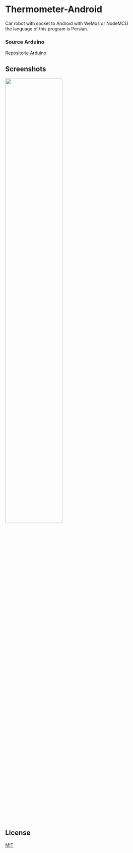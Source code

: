 # Thermometer-Android
Car robot with socket to Android with WeMos or NodeMCU
</br>
the language of this program is Persian.

### Source Arduino
<a href="https://github.com/mbfakourii/CarBot-Arduino">Repositorie Arduino</a>


## Screenshots
<img src="https://github.com/mbfakourii/CarBot-Android/blob/master/Screenshots/Screenshot_20201012-221305.png" width="60%"></img>

## License

[MIT](https://choosealicense.com/licenses/mit/)
